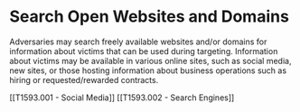 # Search Open Websites and Domains

Adversaries may search freely available websites and/or domains for information about victims that can be used during targeting. Information about victims may be available in various online sites, such as social media, new sites, or those hosting information about business operations such as hiring or requested/rewarded contracts.

[[T1593.001 - Social Media]]
[[T1593.002 - Search Engines]]
